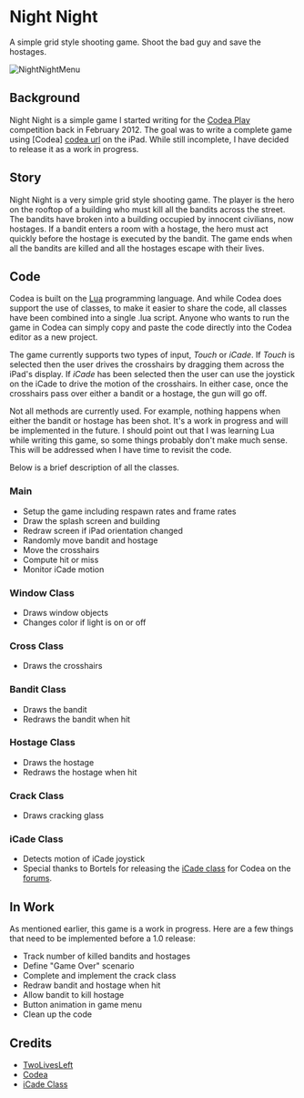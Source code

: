 # Night Night
A simple grid style shooting game. Shoot the bad guy and save the hostages. 

![NightNightMenu](https://raw.github.com/traviscarrigan/NightNight/master/NightNightMenu.png)

## Background
Night Night is a simple game I started writing for the [Codea Play][codea play url] competition back in February 2012. The goal was to write a complete game using [Codea] [codea url] on the iPad. While still incomplete, I have decided to release it as a work in progress.  

## Story
Night Night is a very simple grid style shooting game. The player is the hero on the rooftop of a building who must kill all the bandits across the street. The bandits have broken into a building occupied by innocent civilians, now hostages. If a bandit enters a room with a hostage, the hero must act quickly before the hostage is executed by the bandit. The game ends when all the bandits are killed and all the hostages escape with their lives. 

## Code
Codea is built on the [Lua][lua url] programming language. And while Codea does support the use of classes, to make it easier to share the code, all classes have been combined into a single .lua script. Anyone who wants to run the game in Codea can simply copy and paste the code directly into the Codea editor as a new project. 

The game currently supports two types of input, *Touch* or *iCade*. If *Touch* is selected then the user drives the crosshairs by dragging them across the iPad's display. If *iCade* has been selected then the user can use the joystick on the iCade to drive the motion of the crosshairs. In either case, once the crosshairs pass over either a bandit or a hostage, the gun will go off. 

Not all methods are currently used. For example, nothing happens when either the bandit or hostage has been shot. It's a work in progress and will be implemented in the future. I should point out that I was learning Lua while writing this game, so some things probably don't make much sense. This will be addressed when I have time to revisit the code.

Below is a brief description of all the classes. 

### Main
* Setup the game including respawn rates and frame rates
* Draw the splash screen and building
* Redraw screen if iPad orientation changed
* Randomly move bandit and hostage
* Move the crosshairs 
* Compute hit or miss
* Monitor iCade motion

### Window Class
* Draws window objects
* Changes color if light is on or off

### Cross Class
* Draws the crosshairs

### Bandit Class
* Draws the bandit
* Redraws the bandit when hit

### Hostage Class
* Draws the hostage
* Redraws the hostage when hit

### Crack Class
* Draws cracking glass

### iCade Class
* Detects motion of iCade joystick
* Special thanks to Bortels for releasing the [iCade class][icade class url] for Codea on the [forums][icade forum comment url].

## In Work
As mentioned earlier, this game is a work in progress. Here are a few things that need to be implemented before a 1.0 release:

* Track number of killed bandits and hostages
* Define "Game Over" scenario
* Complete and implement the crack class
* Redraw bandit and hostage when hit
* Allow bandit to kill hostage
* Button animation in game menu
* Clean up the code

## Credits
* [TwoLivesLeft][twolivesleft url]
* [Codea][codea url]
* [iCade Class][icade class url]


[codea url]: http://twolivesleft.com/Codea/
[twolivesleft url]: http://twolivesleft.com/
[codea play url]: http://twolivesleft.com/Codea/Talk/discussion/629/codea-play
[lua url]: http://www.lua.org/
[icade class url]: http://home.bortels.us/decodea/results/iCade.html
[icade forum comment url]: http://twolivesleft.com/Codea/Talk/discussion/comment/4996#Comment_4996
